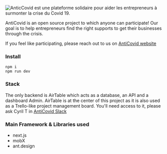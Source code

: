 ![AnticCovid est une plateforme solidaire pour aider les entrepreneurs à surmonter la crise du Covid 19.](https://i.ibb.co/mtPrGSK/MARION-ANTICOVID-CAPSULE-TW-HEADER-19-03-20.jpg)

AntiCovid is an open source project to which anyone can participate! 
Our goal is to help entrepreneurs find the right supports to get their businesses through the crisis. 

If you feel like participating, please reach out to us on [AntiCovid website](https://www.anticovid.io)
### Install

    npm i
    npm run dev

### Stack
The only backend is AirTable which acts as a database, an API and a dashboard Admin.
AirTable is at the center of this project as it is also used as a Trello-like project management board.
You'll need access to it, please ask Cyril T in [AntiCovid Slack](https://join.slack.com/t/anticovid/shared_invite/zt-cqp7qpgi-MTzPntEyKkDQnr4jbLRDyg)
### Main Framework & Libraries used
- next.js
- mobX
- ant.design
